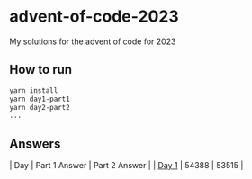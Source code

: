 # advent-of-code-2023
My solutions for the advent of code for 2023

## How to run

```bash
yarn install
yarn day1-part1
yarn day2-part2
...
```

## Answers

| Day | Part 1 Answer | Part 2 Answer |
| [Day 1](https://adventofcode.com/2023/day/1) | 54388 | 53515 |
